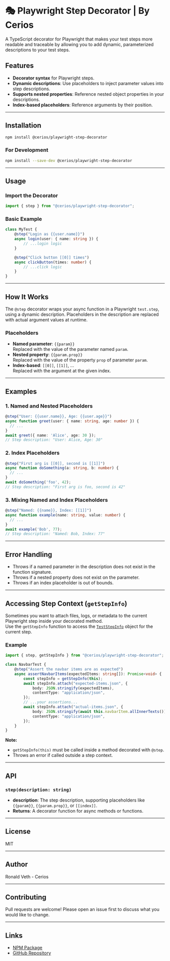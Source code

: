 # 🎭 Playwright Step Decorator | By Cerios

A TypeScript decorator for Playwright that makes your test steps more readable and traceable by allowing you to add dynamic, parameterized descriptions to your test steps.

## Features

- **Decorator syntax** for Playwright steps.
- **Dynamic descriptions**: Use placeholders to inject parameter values into step descriptions.
- **Supports nested properties**: Reference nested object properties in your descriptions.
- **Index-based placeholders**: Reference arguments by their position.

---

## Installation

```sh
npm install @cerios/playwright-step-decorator
```

### For Development

```sh
npm install --save-dev @cerios/playwright-step-decorator
```

---

## Usage

### Import the Decorator

```typescript
import { step } from "@cerios/playwright-step-decorator";
```

### Basic Example

```typescript
class MyTest {
	@step("Login as {{user.name}}")
	async login(user: { name: string }) {
		// ...login logic
	}

	@step("Click button [[0]] times")
	async clickButton(times: number) {
		// ...click logic
	}
}
```

---

## How It Works

The `@step` decorator wraps your async function in a Playwright `test.step`, using a dynamic description. Placeholders in the description are replaced with actual argument values at runtime.

### Placeholders

- **Named parameter**: `{{param}}`  
  Replaced with the value of the parameter named `param`.
- **Nested property**: `{{param.prop}}`  
  Replaced with the value of the property `prop` of parameter `param`.
- **Index-based**: `[[0]]`, `[[1]]`, ...  
  Replaced with the argument at the given index.

---

## Examples

### 1. Named and Nested Placeholders

```typescript
@step("User: {{user.name}}, Age: {{user.age}}")
async function greet(user: { name: string, age: number }) {
  // ...
}
await greet({ name: 'Alice', age: 30 });
// Step description: "User: Alice, Age: 30"
```

### 2. Index Placeholders

```typescript
@step("First arg is [[0]], second is [[1]]")
async function doSomething(a: string, b: number) {
  // ...
}
await doSomething('foo', 42);
// Step description: "First arg is foo, second is 42"
```

### 3. Mixing Named and Index Placeholders

```typescript
@step("Named: {{name}}, Index: [[1]]")
async function example(name: string, value: number) {
  // ...
}
await example('Bob', 77);
// Step description: "Named: Bob, Index: 77"
```

---

## Error Handling

- Throws if a named parameter in the description does not exist in the function signature.
- Throws if a nested property does not exist on the parameter.
- Throws if an index placeholder is out of bounds.

---

## Accessing Step Context (`getStepInfo`)

Sometimes you want to attach files, logs, or metadata to the current Playwright step inside your decorated method.  
Use the `getStepInfo` function to access the [`TestStepInfo`](https://playwright.dev/docs/api/class-teststepinfo) object for the current step.

### Example

```typescript
import { step, getStepInfo } from "@cerios/playwright-step-decorator";

class NavbarTest {
	@step("Assert the navbar items are as expected")
	async assertNavbarItems(expectedItems: string[]): Promise<void> {
		const stepInfo = getStepInfo(this);
		await stepInfo.attach("expected-items.json", {
			body: JSON.stringify(expectedItems),
			contentType: "application/json",
		});
		// ...your assertions...
		await stepInfo.attach("actual-items.json", {
			body: JSON.stringify(await this.navbarItem.allInnerTexts()),
			contentType: "application/json",
		});
	}
}
```

**Note:**

- `getStepInfo(this)` must be called inside a method decorated with `@step`.
- Throws an error if called outside a step context.

---

## API

### `step(description: string)`

- **description**: The step description, supporting placeholders like `{{param}}`, `{{param.prop}}`, or `[[index]]`.
- **Returns**: A decorator function for async methods or functions.

---

## License

MIT

---

## Author

Ronald Veth - Cerios

---

## Contributing

Pull requests are welcome! Please open an issue first to discuss what you would like to change.

---

## Links

- [NPM Package](https://www.npmjs.com/package/@cerios/playwright-step-decorator)
- [GitHub Repository](https://github.com/CeriosTesting/playwright-step-decorator)
